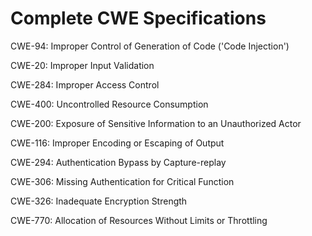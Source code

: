 

# Complete CWE Specifications

CWE-94: Improper Control of Generation of Code ('Code Injection')

CWE-20: Improper Input Validation

CWE-284: Improper Access Control

CWE-400: Uncontrolled Resource Consumption

CWE-200: Exposure of Sensitive Information to an Unauthorized Actor

CWE-116: Improper Encoding or Escaping of Output

CWE-294: Authentication Bypass by Capture-replay

CWE-306: Missing Authentication for Critical Function

CWE-326: Inadequate Encryption Strength

CWE-770: Allocation of Resources Without Limits or Throttling